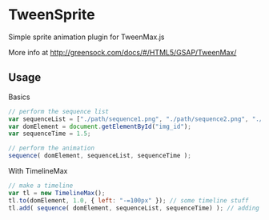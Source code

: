 # TweenSprite 
Simple sprite animation plugin for TweenMax.js

More info at http://greensock.com/docs/#/HTML5/GSAP/TweenMax/

## Usage
Basics
```js
// perform the sequence list
var sequenceList = ["./path/sequence1.png", "./path/sequence2.png", "./path/sequence3.png"];
var domElement = document.getElementById("img_id");
var sequenceTime = 1.5;

// perform the animation
sequence( domElement, sequenceList, sequenceTime );
```

With TimelineMax
```js
// make a timeline
var tl = new TimelineMax();
tl.to(domElement, 1.0, { left: "-=100px" }); // some timeline stuff
tl.add( sequence( domElement, sequenceList, sequenceTime) ); // adding sequence inside timeline
```
